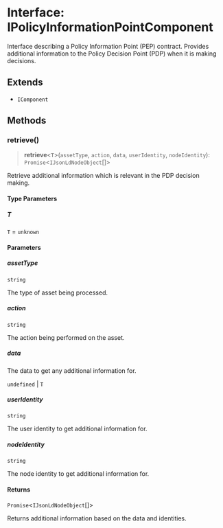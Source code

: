# Interface: IPolicyInformationPointComponent

Interface describing a Policy Information Point (PEP) contract.
Provides additional information to the Policy Decision Point (PDP) when
it is making decisions.

## Extends

- `IComponent`

## Methods

### retrieve()

> **retrieve**\<`T`\>(`assetType`, `action`, `data`, `userIdentity`, `nodeIdentity`): `Promise`\<`IJsonLdNodeObject`[]\>

Retrieve additional information which is relevant in the PDP decision making.

#### Type Parameters

##### T

`T` = `unknown`

#### Parameters

##### assetType

`string`

The type of asset being processed.

##### action

`string`

The action being performed on the asset.

##### data

The data to get any additional information for.

`undefined` | `T`

##### userIdentity

`string`

The user identity to get additional information for.

##### nodeIdentity

`string`

The node identity to get additional information for.

#### Returns

`Promise`\<`IJsonLdNodeObject`[]\>

Returns additional information based on the data and identities.
